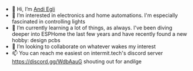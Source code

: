- 👋 Hi, I’m [Andi Egli](@andilge)
- 👀 I’m interested in electronics and home automations. I'm especially fascinated in controlling lights
- 🌱 I’m currently learning a lot of things, as always. I've been diving deeper into ESPHome the last few years and have recently found a new hobby: design pcbs
- 💞️ I’m looking to collaborate on whatever wakes my interest
- 📫 You can reach me easiest on intermit.tech's discord server https://discord.gg/WdbAauG shouting out for andilge

<!---
andilge/andilge is a ✨ special ✨ repository because its `README.md` (this file) appears on your GitHub profile.
You can click the Preview link to take a look at your changes.
--->
